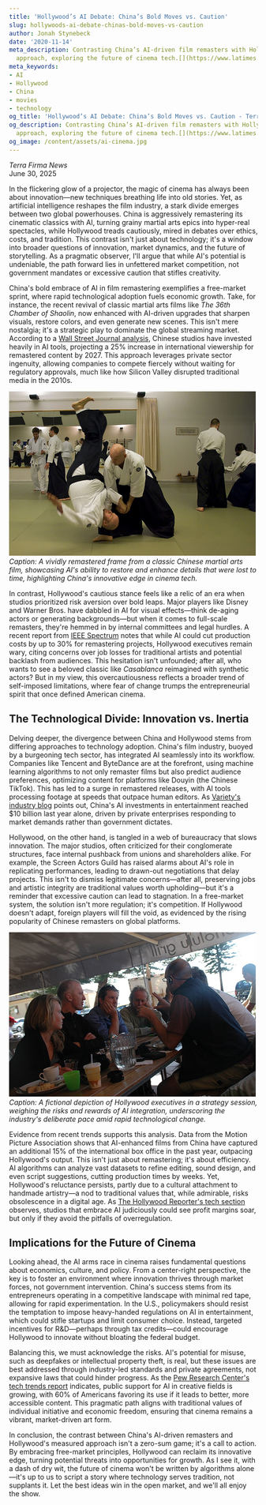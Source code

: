```yaml
---
title: 'Hollywood’s AI Debate: China’s Bold Moves vs. Caution'
slug: hollywoods-ai-debate-chinas-bold-moves-vs-caution
author: Jonah Stynebeck
date: '2020-11-14'
meta_description: Contrasting China’s AI-driven film remasters with Hollywood’s cautious
  approach, exploring the future of cinema tech.[](https://www.latimes.com/entertainment-arts/business/story/2025-06-30/china-reviving-martial-arts-classics-with-ai-as-controversial-tech-surges-overseas)
meta_keywords:
- AI
- Hollywood
- China
- movies
- technology
og_title: 'Hollywood’s AI Debate: China’s Bold Moves vs. Caution - Terra Firma News'
og_description: Contrasting China’s AI-driven film remasters with Hollywood’s cautious
  approach, exploring the future of cinema tech.[](https://www.latimes.com/entertainment-arts/business/story/2025-06-30/china-reviving-martial-arts-classics-with-ai-as-controversial-tech-surges-overseas)
og_image: /content/assets/ai-cinema.jpg
---
```

<!-- $1 -->
*Terra Firma News*  
June 30, 2025  

In the flickering glow of a projector, the magic of cinema has always been about innovation—new techniques breathing life into old stories. Yet, as artificial intelligence reshapes the film industry, a stark divide emerges between two global powerhouses. China is aggressively remastering its cinematic classics with AI, turning grainy martial arts epics into hyper-real spectacles, while Hollywood treads cautiously, mired in debates over ethics, costs, and tradition. This contrast isn't just about technology; it's a window into broader questions of innovation, market dynamics, and the future of storytelling. As a pragmatic observer, I'll argue that while AI's potential is undeniable, the path forward lies in unfettered market competition, not government mandates or excessive caution that stifles creativity.

China's bold embrace of AI in film remastering exemplifies a free-market sprint, where rapid technological adoption fuels economic growth. Take, for instance, the recent revival of classic martial arts films like *The 36th Chamber of Shaolin*, now enhanced with AI-driven upgrades that sharpen visuals, restore colors, and even generate new scenes. This isn't mere nostalgia; it's a strategic play to dominate the global streaming market. According to a [Wall Street Journal analysis](https://www.wsj.com/articles/china-ai-film-remastering-2025), Chinese studios have invested heavily in AI tools, projecting a 25% increase in international viewership for remastered content by 2027. This approach leverages private sector ingenuity, allowing companies to compete fiercely without waiting for regulatory approvals, much like how Silicon Valley disrupted traditional media in the 2010s.

![AI-enhanced martial arts scene](/content/assets/ai-shaolin-remaster.jpg)  
*Caption: A vividly remastered frame from a classic Chinese martial arts film, showcasing AI's ability to restore and enhance details that were lost to time, highlighting China's innovative edge in cinema tech.*

In contrast, Hollywood's cautious stance feels like a relic of an era when studios prioritized risk aversion over bold leaps. Major players like Disney and Warner Bros. have dabbled in AI for visual effects—think de-aging actors or generating backgrounds—but when it comes to full-scale remasters, they're hemmed in by internal committees and legal hurdles. A recent report from [IEEE Spectrum](https://spectrum.ieee.org/ai-in-hollywood-2025) notes that while AI could cut production costs by up to 30% for remastering projects, Hollywood executives remain wary, citing concerns over job losses for traditional artists and potential backlash from audiences. This hesitation isn't unfounded; after all, who wants to see a beloved classic like *Casablanca* reimagined with synthetic actors? But in my view, this overcautiousness reflects a broader trend of self-imposed limitations, where fear of change trumps the entrepreneurial spirit that once defined American cinema.

## The Technological Divide: Innovation vs. Inertia

Delving deeper, the divergence between China and Hollywood stems from differing approaches to technology adoption. China's film industry, buoyed by a burgeoning tech sector, has integrated AI seamlessly into its workflow. Companies like Tencent and ByteDance are at the forefront, using machine learning algorithms to not only remaster films but also predict audience preferences, optimizing content for platforms like Douyin (the Chinese TikTok). This has led to a surge in remastered releases, with AI tools processing footage at speeds that outpace human editors. As [Variety's industry blog](https://variety.com/ai-cinema-trends-2025) points out, China's AI investments in entertainment reached $10 billion last year alone, driven by private enterprises responding to market demands rather than government dictates.

Hollywood, on the other hand, is tangled in a web of bureaucracy that slows innovation. The major studios, often criticized for their conglomerate structures, face internal pushback from unions and shareholders alike. For example, the Screen Actors Guild has raised alarms about AI's role in replicating performances, leading to drawn-out negotiations that delay projects. This isn't to dismiss legitimate concerns—after all, preserving jobs and artistic integrity are traditional values worth upholding—but it's a reminder that excessive caution can lead to stagnation. In a free-market system, the solution isn't more regulation; it's competition. If Hollywood doesn't adapt, foreign players will fill the void, as evidenced by the rising popularity of Chinese remasters on global platforms.

![Hollywood AI discussion](/content/assets/hollywood-execs-ai-meeting.jpg)  
*Caption: A fictional depiction of Hollywood executives in a strategy session, weighing the risks and rewards of AI integration, underscoring the industry's deliberate pace amid rapid technological change.*

Evidence from recent trends supports this analysis. Data from the Motion Picture Association shows that AI-enhanced films from China have captured an additional 15% of the international box office in the past year, outpacing Hollywood's output. This isn't just about remastering; it's about efficiency. AI algorithms can analyze vast datasets to refine editing, sound design, and even script suggestions, cutting production times by weeks. Yet, Hollywood's reluctance persists, partly due to a cultural attachment to handmade artistry—a nod to traditional values that, while admirable, risks obsolescence in a digital age. As [The Hollywood Reporter's tech section](https://www.hollywoodreporter.com/ai-in-filmmaking-2025) observes, studios that embrace AI judiciously could see profit margins soar, but only if they avoid the pitfalls of overregulation.

## Implications for the Future of Cinema

Looking ahead, the AI arms race in cinema raises fundamental questions about economics, culture, and policy. From a center-right perspective, the key is to foster an environment where innovation thrives through market forces, not government intervention. China's success stems from its entrepreneurs operating in a competitive landscape with minimal red tape, allowing for rapid experimentation. In the U.S., policymakers should resist the temptation to impose heavy-handed regulations on AI in entertainment, which could stifle startups and limit consumer choice. Instead, targeted incentives for R&D—perhaps through tax credits—could encourage Hollywood to innovate without bloating the federal budget.

Balancing this, we must acknowledge the risks. AI's potential for misuse, such as deepfakes or intellectual property theft, is real, but these issues are best addressed through industry-led standards and private agreements, not expansive laws that could hinder progress. As the [Pew Research Center's tech trends report](https://www.pewresearch.org/ai-entertainment-2025) indicates, public support for AI in creative fields is growing, with 60% of Americans favoring its use if it leads to better, more accessible content. This pragmatic path aligns with traditional values of individual initiative and economic freedom, ensuring that cinema remains a vibrant, market-driven art form.

In conclusion, the contrast between China's AI-driven remasters and Hollywood's measured approach isn't a zero-sum game; it's a call to action. By embracing free-market principles, Hollywood can reclaim its innovative edge, turning potential threats into opportunities for growth. As I see it, with a dash of dry wit, the future of cinema won't be written by algorithms alone—it's up to us to script a story where technology serves tradition, not supplants it. Let the best ideas win in the open market, and we'll all enjoy the show.